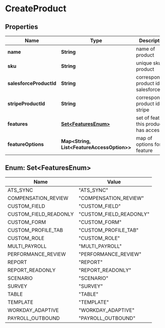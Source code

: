

# CreateProduct


## Properties

| Name | Type | Description | Notes |
|------------ | ------------- | ------------- | -------------|
|**name** | **String** | name of product |  |
|**sku** | **String** | unique sku of product |  [optional] |
|**salesforceProductId** | **String** | corresponding product id in salesforce |  |
|**stripeProductId** | **String** | corresponding product id in stripe |  |
|**features** | [**Set&lt;FeaturesEnum&gt;**](#Set&lt;FeaturesEnum&gt;) | set of features this product has access to |  |
|**featureOptions** | **Map&lt;String, List&lt;FeatureAccessOption&gt;&gt;** | map of options for the feature |  [optional] |



## Enum: Set&lt;FeaturesEnum&gt;

| Name | Value |
|---- | -----|
| ATS_SYNC | &quot;ATS_SYNC&quot; |
| COMPENSATION_REVIEW | &quot;COMPENSATION_REVIEW&quot; |
| CUSTOM_FIELD | &quot;CUSTOM_FIELD&quot; |
| CUSTOM_FIELD_READONLY | &quot;CUSTOM_FIELD_READONLY&quot; |
| CUSTOM_FORM | &quot;CUSTOM_FORM&quot; |
| CUSTOM_PROFILE_TAB | &quot;CUSTOM_PROFILE_TAB&quot; |
| CUSTOM_ROLE | &quot;CUSTOM_ROLE&quot; |
| MULTI_PAYROLL | &quot;MULTI_PAYROLL&quot; |
| PERFORMANCE_REVIEW | &quot;PERFORMANCE_REVIEW&quot; |
| REPORT | &quot;REPORT&quot; |
| REPORT_READONLY | &quot;REPORT_READONLY&quot; |
| SCENARIO | &quot;SCENARIO&quot; |
| SURVEY | &quot;SURVEY&quot; |
| TABLE | &quot;TABLE&quot; |
| TEMPLATE | &quot;TEMPLATE&quot; |
| WORKDAY_ADAPTIVE | &quot;WORKDAY_ADAPTIVE&quot; |
| PAYROLL_OUTBOUND | &quot;PAYROLL_OUTBOUND&quot; |



